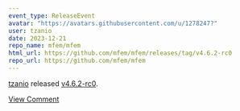 ```yaml
---
event_type: ReleaseEvent
avatar: "https://avatars.githubusercontent.com/u/1278247?"
user: tzanio
date: 2023-12-21
repo_name: mfem/mfem
html_url: https://github.com/mfem/mfem/releases/tag/v4.6.2-rc0
repo_url: https://github.com/mfem/mfem
---
```


<a href='https://github.com/tzanio' target='_blank'>tzanio</a> released <a href='https://github.com/mfem/mfem/releases/tag/v4.6.2-rc0' target='_blank'>v4.6.2-rc0</a>.

<small></small><a href='https://github.com/mfem/mfem/releases/tag/v4.6.2-rc0' target='_blank'>View Comment</a>